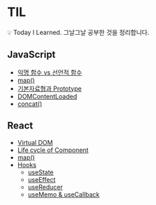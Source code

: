 # TIL

:bulb: Today I Learned. 그날그날 공부한 것을 정리합니다.

## JavaScript

- [익명 함수 vs 선언적 함수](https://github.com/hoijoii/TIL/blob/main/JavaScript/Anonymous%20function%20vs%20Native%20fucntion.md)
- [map()](<https://github.com/hoijoii/TIL/blob/main/JavaScript/map().md>)
- [기본자료형과 Prototype](https://github.com/hoijoii/TIL/blob/main/JavaScript/Primitive%20data%20type%20and%20Prototype.md)
- [DOMContentLoaded](https://github.com/hoijoii/TIL/blob/main/JavaScript/DOMContentLoaded.md)
- [concat()](<https://github.com/hoijoii/TIL/blob/main/JavaScript/concat().md>)

## React

- [Virtual DOM](https://github.com/hoijoii/TIL/blob/main/React/Virtual%20DOM.md)
- [Life cycle of Component](https://github.com/hoijoii/TIL/blob/main/React/Lifecycle%20of%20Component.md)
- [map()](<https://github.com/hoijoii/TIL/blob/main/JavaScript/map().md>)
- [Hooks](https://github.com/hoijoii/TIL/blob/main/React/Hooks.md)
  - [useState](https://github.com/hoijoii/TIL/blob/main/React/Hooks_useState.md)
  - [useEffect](https://github.com/hoijoii/TIL/blob/main/React/Hooks_useEffect.md)
  - [useReducer](https://github.com/hoijoii/TIL/blob/main/React/Hooks_useReducer.md)
  - [useMemo & useCallback](https://github.com/hoijoii/TIL/blob/main/React/Hooks_useMemo.md)
